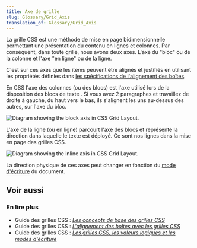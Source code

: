 ```yaml
---
title: Axe de grille
slug: Glossary/Grid_Axis
translation_of: Glossary/Grid_Axis
---
```


La grille CSS est une méthode de mise en page bidimensionnelle permettant une présentation du contenu en lignes et colonnes. Par conséquent, dans toute grille, nous avons deux axes. L'axe du "bloc" ou de la colonne et l'axe "en ligne" ou de la ligne.

C'est sur ces axes que les items peuvent être alignés et justifiés en utilisant les propriétés définies dans [les spécifications de l'alignement des boîtes](/fr/docs/Web/CSS/CSS_Grid_Layout/Alignement_des_bo%C3%AEtes_avec_les_grilles_CSS).

En CSS l'axe des colonnes (ou des blocs) est l'axe utilisé lors de la disposition des blocs de texte . Si vous avez 2 paragraphes et travaillez de droite à gauche, du haut vers le bas, ils s'alignent les uns au-dessus des autres, sur l'axe du bloc.

![Diagram showing the block axis in CSS Grid Layout.](7_block_axis.png)

L'axe de la ligne (ou en ligne) parcourt l'axe des blocs et représente la direction dans laquelle le texte est déployé. Ce sont nos lignes dans la mise en page des grilles CSS.

![Diagram showing the inline axis in CSS Grid Layout.](7_inline_axis.png)

La direction physique de ces axes peut changer en fonction du [mode d'écriture](/fr/docs/Web/CSS/CSS_Grid_Layout/Les_grilles_CSS_les_valeurs_logiques_les_modes_d_%C3%A9criture) du document.

## Voir aussi

### En lire plus

- Guide des grilles CSS : _[Les concepts de base des grilles CSS](/fr/docs/Web/CSS/CSS_Grid_Layout/Les_concepts_de_base)_
- Guide des grilles CSS : _[L'alignement des boîtes avec les grilles CSS](/fr/docs/Web/CSS/CSS_Grid_Layout/Alignement_des_bo%C3%AEtes_avec_les_grilles_CSS)_
- Guide des grilles CSS : _[Les grilles CSS, les valeurs logiques et les modes d'écriture](/fr/docs/Web/CSS/CSS_Grid_Layout/Les_grilles_CSS_les_valeurs_logiques_les_modes_d_%C3%A9criture)_
